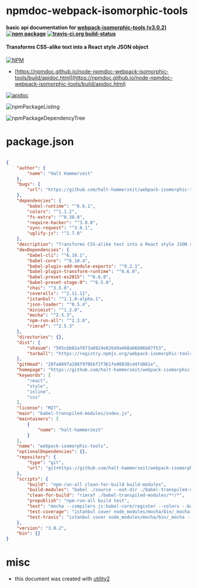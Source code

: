 # npmdoc-webpack-isomorphic-tools

#### basic api documentation for  [webpack-isomorphic-tools (v3.0.2)](https://github.com/halt-hammerzeit/webpack-isomorphic-tools#readme)  [![npm package](https://img.shields.io/npm/v/npmdoc-webpack-isomorphic-tools.svg?style=flat-square)](https://www.npmjs.org/package/npmdoc-webpack-isomorphic-tools) [![travis-ci.org build-status](https://api.travis-ci.org/npmdoc/node-npmdoc-webpack-isomorphic-tools.svg)](https://travis-ci.org/npmdoc/node-npmdoc-webpack-isomorphic-tools)

#### Transforms CSS-alike text into a React style JSON object

[![NPM](https://nodei.co/npm/webpack-isomorphic-tools.png?downloads=true&downloadRank=true&stars=true)](https://www.npmjs.com/package/webpack-isomorphic-tools)

- [https://npmdoc.github.io/node-npmdoc-webpack-isomorphic-tools/build/apidoc.html](https://npmdoc.github.io/node-npmdoc-webpack-isomorphic-tools/build/apidoc.html)

[![apidoc](https://npmdoc.github.io/node-npmdoc-webpack-isomorphic-tools/build/screenCapture.buildCi.browser.%252Ftmp%252Fbuild%252Fapidoc.html.png)](https://npmdoc.github.io/node-npmdoc-webpack-isomorphic-tools/build/apidoc.html)

![npmPackageListing](https://npmdoc.github.io/node-npmdoc-webpack-isomorphic-tools/build/screenCapture.npmPackageListing.svg)

![npmPackageDependencyTree](https://npmdoc.github.io/node-npmdoc-webpack-isomorphic-tools/build/screenCapture.npmPackageDependencyTree.svg)



# package.json

```json

{
    "author": {
        "name": "Halt Hammerzeit"
    },
    "bugs": {
        "url": "https://github.com/halt-hammerzeit/webpack-isomorphic-tools/issues"
    },
    "dependencies": {
        "babel-runtime": "^6.6.1",
        "colors": "^1.1.2",
        "fs-extra": "^0.30.0",
        "require-hacker": "^3.0.0",
        "sync-request": "^3.0.1",
        "uglify-js": "^2.7.0"
    },
    "description": "Transforms CSS-alike text into a React style JSON object",
    "devDependencies": {
        "babel-cli": "^6.10.1",
        "babel-core": "^6.10.4",
        "babel-plugin-add-module-exports": "^0.2.1",
        "babel-plugin-transform-runtime": "^6.6.0",
        "babel-preset-es2015": "^6.6.0",
        "babel-preset-stage-0": "^6.5.0",
        "chai": "^3.5.0",
        "coveralls": "^2.11.11",
        "istanbul": "^1.1.0-alpha.1",
        "json-loader": "^0.5.4",
        "minimist": "^1.2.0",
        "mocha": "^2.5.3",
        "npm-run-all": "^2.3.0",
        "rimraf": "^2.5.3"
    },
    "directories": {},
    "dist": {
        "shasum": "565cbb02af873a8924e826dda460ab6b86b87f53",
        "tarball": "https://registry.npmjs.org/webpack-isomorphic-tools/-/webpack-isomorphic-tools-3.0.2.tgz"
    },
    "gitHead": "28fa6897a288f9705bf3f361fe00838cd4fd861e",
    "homepage": "https://github.com/halt-hammerzeit/webpack-isomorphic-tools#readme",
    "keywords": [
        "react",
        "style",
        "inline",
        "css"
    ],
    "license": "MIT",
    "main": "babel-transpiled-modules/index.js",
    "maintainers": [
        {
            "name": "halt-hammerzeit"
        }
    ],
    "name": "webpack-isomorphic-tools",
    "optionalDependencies": {},
    "repository": {
        "type": "git",
        "url": "git+https://github.com/halt-hammerzeit/webpack-isomorphic-tools.git"
    },
    "scripts": {
        "build": "npm-run-all clean-for-build build-modules",
        "build-modules": "babel ./source --out-dir ./babel-transpiled-modules --source-maps",
        "clean-for-build": "rimraf ./babel-transpiled-modules/**/*",
        "prepublish": "npm-run-all build test",
        "test": "mocha --compilers js:babel-core/register --colors --bail --reporter spec test/ --recursive",
        "test-coverage": "istanbul cover node_modules/mocha/bin/_mocha -- --compilers js:babel-core/register --colors --reporter dot test/ --recursive",
        "test-travis": "istanbul cover node_modules/mocha/bin/_mocha --report lcovonly -- --compilers js:babel-core/register --colors --reporter spec test/ --recursive"
    },
    "version": "3.0.2",
    "bin": {}
}
```



# misc
- this document was created with [utility2](https://github.com/kaizhu256/node-utility2)
